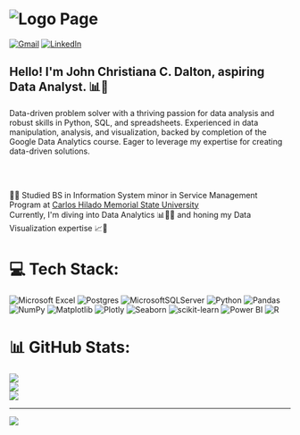 # ![Logo Page](resources/images/LogoPage.gif)
 
[![Gmail](https://img.shields.io/badge/Gmail-%23E4405F.svg?logo=Gmail&logoColor=white)](https://mail.google.com/mail/?view=cm&fs=1&to=dalton.johnchristian.c@gmail.com
) 
[![LinkedIn](https://img.shields.io/badge/LinkedIn-%230077B5.svg?logo=linkedin&logoColor=white)](https://linkedin.com/in/JohnChristianDalton) 


## Hello! I'm John Christiana C. Dalton, aspiring Data Analyst. 📊💼

  Data-driven problem solver with a thriving passion for data analysis and robust skills in Python, SQL, and spreadsheets. Experienced in data manipulation, analysis, and visualization, backed by completion of the Google Data Analytics course. Eager to leverage my expertise for creating data-driven solutions. </br>

<br/>
<br/>

👨‍🎓 Studied BS in Information System minor in Service Management Program at [Carlos Hilado Memorial State University](https://chmsu.edu.ph/)<br/>
Currently, I'm diving into Data Analytics 📊👨‍💻 and honing my Data Visualization expertise 📈👀</br>




# 💻 Tech Stack:
![Microsoft Excel](https://img.shields.io/badge/microsoft_excel-%23156899.svg?style=for-the-badge&logo=microsoft-excel&logoColor=white)
![Postgres](https://img.shields.io/badge/postgres-%23316192.svg?style=for-the-badge&logo=postgresql&logoColor=white) 
![MicrosoftSQLServer](https://img.shields.io/badge/Microsoft%20SQL%20Server-CC2927?style=for-the-badge&logo=microsoft%20sql%20server&logoColor=white) 
![Python](https://img.shields.io/badge/python-3670A0?style=for-the-badge&logo=python&logoColor=ffdd54) 
![Pandas](https://img.shields.io/badge/pandas-%23150458.svg?style=for-the-badge&logo=pandas&logoColor=white) 
![NumPy](https://img.shields.io/badge/numpy-%23013243.svg?style=for-the-badge&logo=numpy&logoColor=white) 
![Matplotlib](https://img.shields.io/badge/Matplotlib-%23ffffff.svg?style=for-the-badge&logo=Matplotlib&logoColor=black) 
![Plotly](https://img.shields.io/badge/Plotly-%233F4F75.svg?style=for-the-badge&logo=plotly&logoColor=white)
![Seaborn](https://img.shields.io/badge/-Seaborn-007ACC?style=for-the-badge)
![scikit-learn](https://img.shields.io/badge/scikit--learn-%23F7931E.svg?style=for-the-badge&logo=scikit-learn&logoColor=white)
![Power BI](https://img.shields.io/badge/-Power%20BI-F2C811?style=for-the-badge&logo=power-bi&logoColor=white)
![R](https://img.shields.io/badge/-R-276DC3?style=for-the-badge&logo=r&logoColor=white)


# 📊 GitHub Stats:
![](https://github-readme-stats.vercel.app/api?username=Jc-Dalton&theme=nightowl&hide_border=false&include_all_commits=false&count_private=false)<br/>
![](https://github-readme-streak-stats.herokuapp.com/?user=Jc-Dalton&theme=nightowl&hide_border=false)<br/>
![](https://github-readme-stats.vercel.app/api/top-langs/?username=Jc-Dalton&theme=nightowl&hide_border=false&include_all_commits=false&count_private=false&layout=compact)

---
[![](https://visitcount.itsvg.in/api?id=Jc-Dalton&icon=0&color=0)](https://visitcount.itsvg.in)

<!-- Proudly created with GPRM ( https://gprm.itsvg.in ) -->





